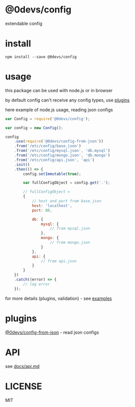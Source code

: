 # @0devs/config

extendable config

# install

```
npm install --save @0devs/config
```

# usage

this package can be used with node.js or in browser

by default config can't receive any config types, use [plugins](#plugins)

here example of node.js usage, reading json configs

```js
var Config = require('@0devs/config');

var config = new Config();

config
    .use(require('@0devs/config-from-json'))
    .from('/etc/config/base.json')
    .from('/etc/config/mysql.json', 'db.mysql')
    .from('/etc/config/mongo.json', 'db.mongo')
    .from('/etc/config/api.json', 'api')
    .init()
    .then(() => {
        config.setImmutable(true);

        var fullConfigObject = config.get('.');

        // fullConfigObject =
        {
            // host and port from base.json
            host: 'localhost',
            port: 80,

            db: {
                mysql: {
                    // from mysql.json
                },
                mongo: {
                    // from mongo.json
                }
            },
            api: {
                // from api.json
            }
        }
    })
    .catch((error) => {
        // log error
    });
```

for more details (plugins, validation) - see [examples](https://github.com/mafjs/config/tree/master/examples)

# plugins

[@0devs/config-from-json](https://github.com/0devs/node-config-from-json) - read json configs

# API

see [docs/api.md](docs/api.md)

# LICENSE

MIT
